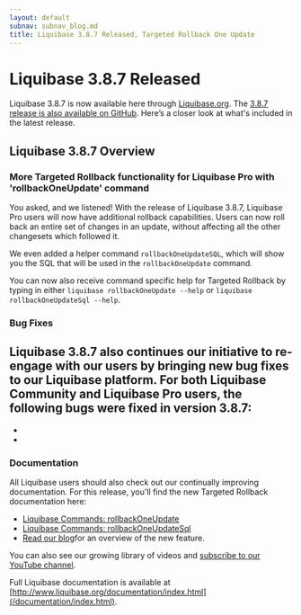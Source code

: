 ```yaml
---
layout: default
subnav: subnav_blog.md
title: Liquibase 3.8.7 Released, Targeted Rollback One Update
---
```


# Liquibase 3.8.7 Released

Liquibase 3.8.7 is now available here through [Liquibase.org](https://download.liquibase.org/). The [3.8.7 release is also available on GitHub](https://github.com/liquibase/liquibase/releases/). Here’s a closer look at what's included in the latest release.

## Liquibase 3.8.7 Overview

### More Targeted Rollback functionality for Liquibase Pro with 'rollbackOneUpdate' command
You asked, and we listened! With the release of Liquibase 3.8.7, Liquibase Pro users will now have additional rollback capabilities. Users can now roll back an entire set of changes in an update, without 
affecting all the other changesets which followed it. 

We even added a helper command `rollbackOneUpdateSQL`, which will show you the SQL that will be used in the `rollbackOneUpdate` command.

You can now also receive command specific help for Targeted Rollback by typing in either
`liquibase rollbackOneUpdate --help` or 
`liquibase rollbackOneUpdateSql --help`.

### Bug Fixes
Liquibase 3.8.7 also continues our initiative to re-engage with our users by bringing new bug fixes to our Liquibase platform. For both Liquibase Community and Liquibase Pro users, the following bugs were fixed in version 3.8.7:
- 
- 
- 

### Documentation
All Liquibase users should also check out our continually improving documentation. For this release, you'll find the new Targeted Rollback documentation here:
- [Liquibase Commands: rollbackOneUpdate](/documentation/rollbackoneupdate.html)
- [Liquibase Commands: rollbackOneUpdateSql](/documentation/rollbackoneupdatesql.html)
- [Read our blog](/2020/02/rollback-one-update.html)for an overview of the new feature.

You can also see our growing library of videos and [subscribe to our YouTube channel](https://www.youtube.com/channel/UC5qMsRjObu685rTBq0PJX8w?).

Full Liquibase documentation is available at [http://www.liquibase.org/documentation/index.html](/documentation/index.html).